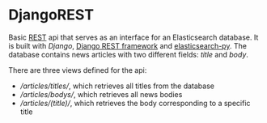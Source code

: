 # DjangoREST

Basic <a href=https://en.wikipedia.org/wiki/Representational_state_transfer>REST</a> api that serves as an interface for an Elasticsearch database. It is built with *Django*, <a href=http://www.django-rest-framework.org/>Django REST framework</a> and <a href=https://www.elastic.co/guide/en/elasticsearch/client/python-api/current/index.html> elasticsearch-py</a>. The database contains news articles with two different fields: *title* and *body*.

There are three views defined for the api:

- */articles/titles/*, which retrieves all titles from the database
- */articles/bodys/*, which retrieves all news bodies
- */articles/(title)/*, which retrieves the body corresponding to a specific title
